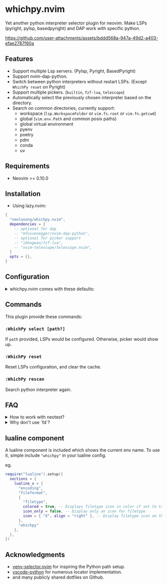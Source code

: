 # whichpy.nvim

Yet another python interpreter selector plugin for neovim. Make LSPs (pyright, pylsp, basedpyright) and DAP work with specific python.


https://github.com/user-attachments/assets/bddd568a-947a-49d2-a403-efae2787f60a


## Features

- Support multiple Lsp servers. (Pylsp, Pyright, BasedPyright)
- Support nvim-dap-python.
- Switch between python interpreters without restart LSPs. (Except `WhichPy reset` on Pyright)
- Support multiple pickers. (`builtin`, `fzf-lua`, `telescope`)
- Automatically select the previously chosen interpreter based on the directory.
- Search on common directories, currently support:
  - workspace (`lsp.WorkspaceFolder` or `vim.fs.root` or `vim.fn.getcwd`)
  - global (`vim.env.Path` and common posix paths)
  - global virtual environment
  - pyenv
  - poetry
  - pdm
  - conda
  - uv

## Requirements

- Neovim >= 0.10.0

## Installation

- Using lazy.nvim:

```lua
{
  "neolooong/whichpy.nvim",
  dependencies = {
    -- optional for dap
    -- "mfussenegger/nvim-dap-python",
    -- optional for picker support
    -- "ibhagwan/fzf-lua",
    -- "nvim-telescope/telescope.nvim",
  }
  opts = {},
}
```

## Configuration

<details>
  <summary>whichpy.nvim comes with these defaults:</summary>

  ```lua
  {
    cache_dir = vim.fn.stdpath("cache") .. "/whichpy.nvim",
    update_path_env = false,  -- Whether to modify $PATH when switching interpreters.
    after_handle_select = nil,  -- Equivalent to venv-selector.nvim's on_venv_activate_callback()
    -- after_handle_select = function(selected) vim.print(selected) end,
    picker = {
      name = "builtin",  -- must be one of ("builtin", "fzf-lua", "telescope")
      -- You can customize the picker as follows. For available options, refer to the respective documentation.
      -- ["fzf-lua"] = {
      --   prompt="fzf-lua",
      -- },
      -- telescope = {
      --   prompt_title="telescope",
      -- },
      -- builtin = {
      --   prompt="vim.ui.select",
      -- },
    },
    locator = {
      -- You can disable locator like this
      -- locator_name = { enable = false },
      workspace = {
        display_name = "Workspace",
        search_pattern = ".*env.*", -- `:help lua-patterns`
        depth = 2,
        ignore_dirs = {
          ".git",
          ".mypy_cache",
          ".pytest_cache",
          ".ruff_cache",
          "__pycache__",
          "__pypackages__",
        },
      },
      global = {
        display_name = "Global",
      },
      global_virtual_environment = {
        display_name = "Global Virtual Environment",
        dirs = {
          -- accept following structure
          -- path
          -- { path, vim.uv.os_uname().sysname }
          "~/envs",
          "~/.direnv",
          "~/.venvs",
          "~/.virtualenvs",
          "~/.local/share/virtualenvs",
          { "~/Envs", "Windows_NT" },  -- only search on Windows
          vim.env.WORKON_HOME,
        }
      },
      pyenv = {
        display_name = "Pyenv",
        venv_only = true,
      },
      poetry = {
        display_name = "Poetry",
      },
      pdm = {
        display_name = "PDM",
      },
      conda = {
        display_name = "Conda",
      },
      -- uv = {  -- disabled by default
      --   display_name = "uv",
      -- },
    },
    lsp = {
      pylsp = require("whichpy.lsp.handlers.pylsp").new(),
      pyright = require("whichpy.lsp.handlers.pyright").new(),
      basedpyright = require("whichpy.lsp.handlers.pyright").new(),
    },
  }
  ```
</details>

## Commands

This plugin provide these commands:

### `:WhichPy select [path?]`

  If `path` provided, LSPs would be configured. Otherwise, picker would show up.

### `:WhichPy reset`

  Reset LSPs configuration, and clear the cache.

### `:WhichPy rescan`

  Search python interpreter again.

## FAQ

<details>
  <summary>How to work with neotest?</summary>

  ```lua
  {
    "nvim-neotest/neotest",
    dependencies = {
      "nvim-neotest/nvim-nio",
      "nvim-neotest/neotest-python",
    },
    config = function()
      local python_adapter = require("neotest-python")({
        python = function()
          local whichpy_python = require("whichpy.envs").current_selected()
          if whichpy_python then
            return whichpy_python
          end
          return require("neotest-python.base").get_python_command
        end,
      })
      require("neotest").setup({
        adapters = { python_adapter },
      })
    end,
  }
  ```
</details>

<details>
  <summary>Why don't use `fd`?</summary>

  1. I'm not familiar with `fd`. (main reason)
  2. I only want to search a specific directory. `vim.uv.fs_stat` is fast enough for me.

  Once I'm become more familiar with `fd` and have free time. I'll try.
</details>

## lualine component

A lualine component is included which shows the current env name.  To use it, simple include `"whichpy"` in
your lualine config.

eg.

```lua
require("lualine").setup({
  sections = {
    lualine_x = {
      "encoding",
      "fileformat",
      {
        "filetype",
        colored = true, -- Displays filetype icon in color if set to true
        icon_only = false, -- Display only an icon for filetype
        icon = { "X", align = "right" }, -- Display filetype icon on the right hand side
      },
      "whichpy"
    },
  },
})
```

## Acknowledgments

- [venv-selector.nvim](https://github.com/linux-cultist/venv-selector.nvim) for inspiring the Python path setup.
- [vscode-python](https://github.com/microsoft/vscode-python) for numerous locator implementation.
- and many publicly shared dotfiles on Github.
